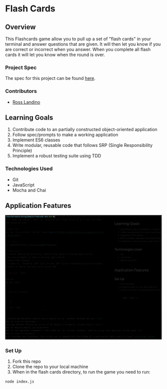 # Flash Cards
## Overview
This Flashcards game allow you to pull up a set of "flash cards" in your terminal and answer questions that are given. It will then let you know if you are correct or incorrect when you answer. When you complete all flash cards it will let you know when the round is over.

### Project Spec
The spec for this project can be found [here](https://frontend.turing.edu/projects/flash-cards.html).

### Contributors
* [Ross Landino](https://github.com/mrlandino)

## Learning Goals
1. Contribute code to an partially constructed object-oriented application
2. Follow spec/prompts to make a working application
3. Implement ES6 classes
4. Write modular, reusable code that follows SRP (Single Responsibility Principle)
5. Implement a robust testing suite using TDD

### Technologies Used
* Git
* JavaScript
* Mocha and Chai


## Application Features
![flash cards example gif](FlashCard-GIF.gif)

### Set Up

1. Fork this repo
2. Clone the repo to your local machine
3. When in the flash cards directory, to run the game you need to run:
```bash
node index.js
```
